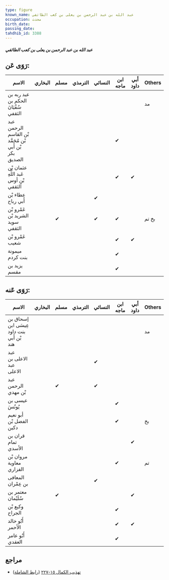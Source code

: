 ```yaml
---
type: figure
known_name: عبد الله بن عبد الرحمن بن يعلى بن كعب الطائفي
occupation: محدث
birth_date:
passing_date:
tahdhib_id: 3388
---
```

##### عبد الله بن عبد الرحمن بن يعلى بن كعب الطائفي

## رَوَى عَن:
| الاسم                                                  | البخاري | مسلم | الترمذي | النسائي | ابن ماجه | أبي داود | Others |
| ------------------------------------------------------ | ------- | ---- | ------- | ------- | -------- | -------- | ------ |
| عبد ربه بن الحكم بن سُفْيَانَ الثقفي                   |         |      |         |         |          |          | مد     |
| عبد الرحمن بْن القاسم بْن مُحَمَّد بْن أَبي بكر الصديق |         |      |         |         | ✔        |          |        |
| عثمان بْن عَبد اللَّهِ بْنِ أوس الثقفي                 |         |      |         |         | ✔        | ✔        |        |
| عطاء بْن أَبي رباح                                     |         |      |         | ✔       |          |          |        |
| عَمْرو بْن الشريد بْن سويد الثقفي                      |         | ✔    |         | ✔       | ✔        |          | بخ تم  |
| عَمْرو بْن شعيب                                        |         |      |         |         | ✔        | ✔        |        |
| ميمونة بنت كردم                                        |         |      |         |         | ✔        |          |        |
| يزيد بن مقسم                                           |         |      |         |         | ✔        |          |        |
## رَوَى عَنه:
| الاسم                                     | البخاري | مسلم | الترمذي | النسائي | ابن ماجه | أبي داود | Others |
| ----------------------------------------- | ------- | ---- | ------- | ------- | -------- | -------- | ------ |
| إسحاق بن عِيسَى ابن بنت داود بْن أَبي هند |         |      |         |         |          |          | مد     |
| عبد الاعلى بن عبد الاعلى                  |         |      |         | ✔       |          |          |        |
| عبد الرحمن بْن مهدي                       |         | ✔    |         | ✔       |          |          |        |
| عيسى بن يُونُسَ                           |         |      |         |         | ✔        |          |        |
| أبو نعيم الفضل بْن دكين                   |         |      |         |         | ✔        |          | بخ     |
| قران بن تمام الأسدي                       |         |      |         |         |          | ✔        |        |
| مروان بْن معاوية الفزاري                  |         |      |         |         | ✔        |          | تم     |
| المعافى بن عِمْران                        |         |      |         | ✔       |          |          |        |
| معتمر بن سُلَيْمان                        |         | ✔    |         |         |          | ✔        |        |
| وكيع بْن الجراح                           |         |      |         |         | ✔        |          |        |
| أَبُو خالد الأحمر                         |         |      |         |         | ✔        | ✔        |        |
| أَبُو عامر العقدي                         |         |      |         |         | ✔        |          |        |
## مراجع
- [تهذيب الكمال ١٥-٢٢٧](obsidian://open?vault=Tahdhib-al-Kamal&file=Figures/٣٣٨٨-عبد%20الله%20بن%20عبد%20الرحمن%20بن%20يعلى%20بن%20كعب%20الطائفي) ([رابط الشاملة](https://shamela.ws/book/3722/7711))